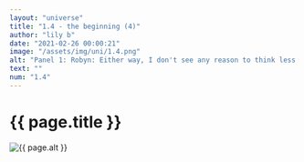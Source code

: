 ```yaml
--- 
layout: "universe" 
title: "1.4 - the beginning (4)" 
author: "lily b" 
date: "2021-02-26 00:00:21" 
image: "/assets/img/uni/1.4.png" 
alt: "Panel 1: Robyn: Either way, I don't see any reason to think less of you. / Panel 2: Hazel: Thanks, Robyn. / Panel 3: Robyn: Ooh! Does this mean you'll play dress-up with me now? - Hazel: uhh maybe later" 
text: "" 
num: "1.4" 
--- 
```

 
<h1>{{ page.title }}</h1> 
<img src="{{ site.baseurl }}{{ page.image }}" alt="{{ page.alt }}" title="{{ page.text }}"> 
